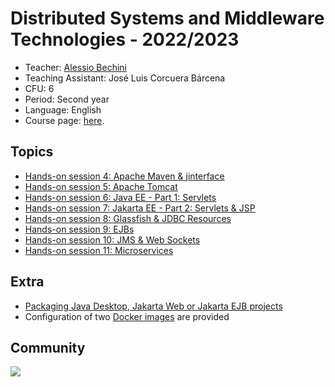 # Distributed Systems and Middleware Technologies - 2022/2023

* Teacher: [Alessio Bechini](http://docenti.ing.unipi.it/a.bechini/BechiniHome.html)
* Teaching Assistant: José Luis Corcuera Bárcena
* CFU: 6
* Period: Second year
* Language: English
* Course page: [here](http://docenti.ing.unipi.it/a.bechini/distr/).


## Topics

- [Hands-on session 4: Apache Maven & jinterface](https://github.com/jlcorcuera/unipi-dsmt-2022-2023/tree/main/lab_04)
- [Hands-on session 5: Apache Tomcat](https://github.com/jlcorcuera/unipi-dsmt-2022-2023/tree/main/lab_05)
- [Hands-on session 6: Java EE - Part 1: Servlets](https://github.com/jlcorcuera/unipi-dsmt-2022-2023/tree/main/lab_06)
- [Hands-on session 7: Jakarta EE - Part 2: Servlets & JSP](https://github.com/jlcorcuera/unipi-dsmt-2022-2023/tree/main/lab_07)
- [Hands-on session 8: Glassfish & JDBC Resources](https://github.com/jlcorcuera/unipi-dsmt-2022-2023/tree/main/lab_08)
- [Hands-on session 9: EJBs](https://github.com/jlcorcuera/unipi-dsmt-2022-2023/tree/main/lab_09)
- [Hands-on session 10: JMS & Web Sockets](https://github.com/jlcorcuera/unipi-dsmt-2022-2023/tree/main/lab_10)
- [Hands-on session 11: Microservices](https://github.com/jlcorcuera/unipi-dsmt-2022-2023/tree/main/lab_11)

## Extra

- [Packaging Java Desktop, Jakarta Web or Jakarta EJB projects](#)
- Configuration of two [Docker images](https://github.com/jlcorcuera/unipi-dsmt-2022-2023/tree/main/infraestructure) are provided

## Community

<a href="https://github.com/jlcorcuera/unipi-dsmt-2022-2023/graphs/contributors">
  <img src="https://contrib.rocks/image?repo=jlcorcuera/unipi-dsmt-2022-2023" />
</a>